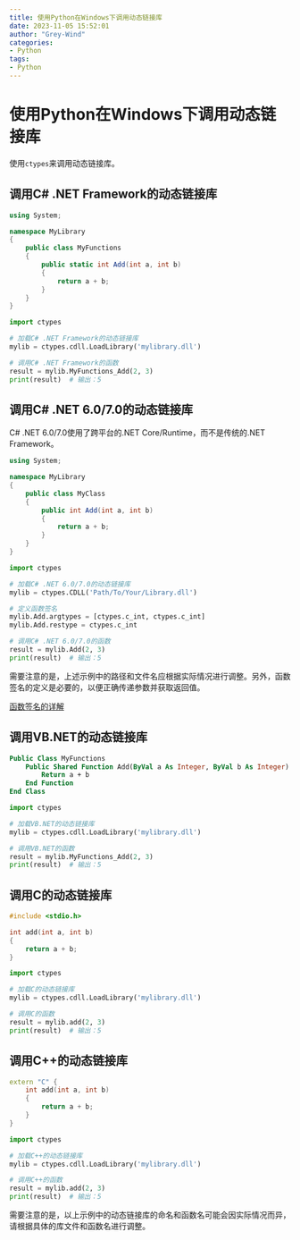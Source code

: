 ```yaml
---
title: 使用Python在Windows下调用动态链接库
date: 2023-11-05 15:52:01
author: "Grey-Wind"
categories:
- Python
tags:
- Python
---
```


# 使用Python在Windows下调用动态链接库

使用`ctypes`来调用动态链接库。

## 调用C# .NET Framework的动态链接库

```csharp
using System;

namespace MyLibrary
{
    public class MyFunctions
    {
        public static int Add(int a, int b)
        {
            return a + b;
        }
    }
}
```

```python
import ctypes

# 加载C# .NET Framework的动态链接库
mylib = ctypes.cdll.LoadLibrary('mylibrary.dll')

# 调用C# .NET Framework的函数
result = mylib.MyFunctions_Add(2, 3)
print(result)  # 输出：5
```

## 调用C# .NET 6.0/7.0的动态链接库

C# .NET 6.0/7.0使用了跨平台的.NET Core/Runtime，而不是传统的.NET Framework。

```csharp
using System;

namespace MyLibrary
{
    public class MyClass
    {
        public int Add(int a, int b)
        {
            return a + b;
        }
    }
}
```

```python
import ctypes

# 加载C# .NET 6.0/7.0的动态链接库
mylib = ctypes.CDLL('Path/To/Your/Library.dll')

# 定义函数签名
mylib.Add.argtypes = [ctypes.c_int, ctypes.c_int]
mylib.Add.restype = ctypes.c_int

# 调用C# .NET 6.0/7.0的函数
result = mylib.Add(2, 3)
print(result)  # 输出：5
```

需要注意的是，上述示例中的路径和文件名应根据实际情况进行调整。另外，函数签名的定义是必要的，以便正确传递参数并获取返回值。

[函数签名的详解](../函数签名的详解/)

## 调用VB.NET的动态链接库

```vb
Public Class MyFunctions
    Public Shared Function Add(ByVal a As Integer, ByVal b As Integer) As Integer
        Return a + b
    End Function
End Class
```

```python
import ctypes

# 加载VB.NET的动态链接库
mylib = ctypes.cdll.LoadLibrary('mylibrary.dll')

# 调用VB.NET的函数
result = mylib.MyFunctions_Add(2, 3)
print(result)  # 输出：5
```

## 调用C的动态链接库

```c
#include <stdio.h>

int add(int a, int b)
{
    return a + b;
}
```

```python
import ctypes

# 加载C的动态链接库
mylib = ctypes.cdll.LoadLibrary('mylibrary.dll')

# 调用C的函数
result = mylib.add(2, 3)
print(result)  # 输出：5
```

## 调用C++的动态链接库

```cpp
extern "C" {
    int add(int a, int b)
    {
        return a + b;
    }
}
```

```python
import ctypes

# 加载C++的动态链接库
mylib = ctypes.cdll.LoadLibrary('mylibrary.dll')

# 调用C++的函数
result = mylib.add(2, 3)
print(result)  # 输出：5
```

需要注意的是，以上示例中的动态链接库的命名和函数名可能会因实际情况而异，请根据具体的库文件和函数名进行调整。

